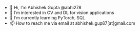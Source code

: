 - 👋 Hi, I’m Abhishek Gupta @abhi278
- 👀 I’m interested in CV and DL for vision applications
- 🌱 I’m currently learning PyTorch, SQL
- 📫 How to reach me via email at abhishek.gup87[at]gmail.com

<!---
abhi278/abhi278 is a ✨ special ✨ repository because its `README.md` (this file) appears on your GitHub profile.
You can click the Preview link to take a look at your changes.
--->
